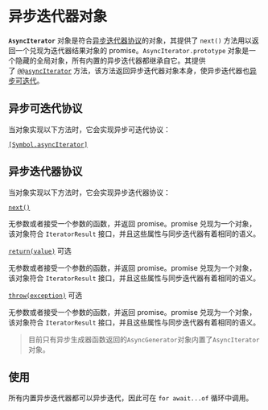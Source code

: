 
# 异步迭代器对象
**`AsyncIterator`** 对象是符合[异步迭代器协议](https://developer.mozilla.org/zh-CN/docs/Web/JavaScript/Reference/Iteration_protocols#%E5%BC%82%E6%AD%A5%E8%BF%AD%E4%BB%A3%E5%99%A8%E5%92%8C%E5%BC%82%E6%AD%A5%E5%8F%AF%E8%BF%AD%E4%BB%A3%E5%8D%8F%E8%AE%AE)的对象，其提供了 `next()` 方法用以返回一个兑现为迭代器结果对象的 promise。`AsyncIterator.prototype` 对象是一个隐藏的全局对象，所有内置的异步迭代器都继承自它。其提供了 [`@@asyncIterator`](https://developer.mozilla.org/zh-CN/docs/Web/JavaScript/Reference/Global_Objects/AsyncIterator/@@asyncIterator) 方法，该方法返回异步迭代器对象本身，使异步迭代器也[异步可迭代](https://developer.mozilla.org/zh-CN/docs/Web/JavaScript/Reference/Iteration_protocols#%E5%BC%82%E6%AD%A5%E8%BF%AD%E4%BB%A3%E5%99%A8%E5%92%8C%E5%BC%82%E6%AD%A5%E5%8F%AF%E8%BF%AD%E4%BB%A3%E5%8D%8F%E8%AE%AE)。

## 异步可迭代协议
当对象实现以下方法时，它会实现异步可迭代协议：

[`[Symbol.asyncIterator]`](https://developer.mozilla.org/zh-CN/docs/Web/JavaScript/Reference/Global_Objects/Symbol/asyncIterator)

## 异步迭代器协议
当对象实现以下方法时，它会实现异步迭代器协议：

[`next()`](https://developer.mozilla.org/zh-CN/docs/Web/JavaScript/Reference/Iteration_protocols#next_2)

无参数或者接受一个参数的函数，并返回 promise。promise 兑现为一个对象，该对象符合 `IteratorResult` 接口，并且这些属性与同步迭代器有着相同的语义。

[`return(value)`](https://developer.mozilla.org/zh-CN/docs/Web/JavaScript/Reference/Iteration_protocols#returnvalue_2) 可选

无参数或者接受一个参数的函数，并返回 promise。promise 兑现为一个对象，该对象符合 `IteratorResult` 接口，并且这些属性与同步迭代器有着相同的语义。

[`throw(exception)`](https://developer.mozilla.org/zh-CN/docs/Web/JavaScript/Reference/Iteration_protocols#throwexception_2) 可选

无参数或者接受一个参数的函数，并返回 promise。promise 兑现为一个对象，该对象符合 `IteratorResult` 接口，并且这些属性与同步迭代器有着相同的语义。

> 目前只有异步生成器函数返回的`AsyncGenerator`对象内置了`AsyncIterator`对象。

## 使用
所有内置异步迭代器都可以异步迭代，因此可在 `for await...of` 循环中调用。